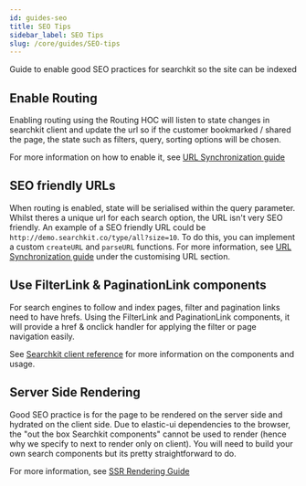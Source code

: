 ```yaml
---
id: guides-seo
title: SEO Tips
sidebar_label: SEO Tips
slug: /core/guides/SEO-tips
---
```


Guide to enable good SEO practices for searchkit so the site can be indexed

## Enable Routing

Enabling routing using the Routing HOC will listen to state changes in searchkit client and update the url so if the customer bookmarked / shared the page, the state such as filters, query, sorting options will be chosen.

For more information on how to enable it, see [URL Synchronization guide](https://searchkit.co/docs/core/guides/url-synchronization)

## SEO friendly URLs

When routing is enabled, state will be serialised within the query parameter. Whilst theres a unique url for each search option, the URL isn't very SEO friendly. An example of a SEO friendly URL could be `http://demo.searchkit.co/type/all?size=10`. To do this, you can implement a custom `createURL` and `parseURL` functions. For more information, see [URL Synchronization guide](https://searchkit.co/docs/guides/url-synchronization) under the customising URL section.

## Use FilterLink & PaginationLink components

For search engines to follow and index pages, filter and pagination links need to have hrefs. Using the FilterLink and PaginationLink components, it will provide a href & onclick handler for applying the filter or page navigation easily.

See [Searchkit client reference](https://searchkit.co/docs/core/reference/searchkit-client) for more information on the components and usage.

## Server Side Rendering

Good SEO practice is for the page to be rendered on the server side and hydrated on the client side. Due to elastic-ui dependencies to the browser, the "out the box Searchkit components" cannot be used to render (hence why we specify to next to render only on client). You will need to build your own search components but its pretty straightforward to do.

For more information, see [SSR Rendering Guide](https://searchkit.co/docs/core/guides/ssr-server-side-rendering)
